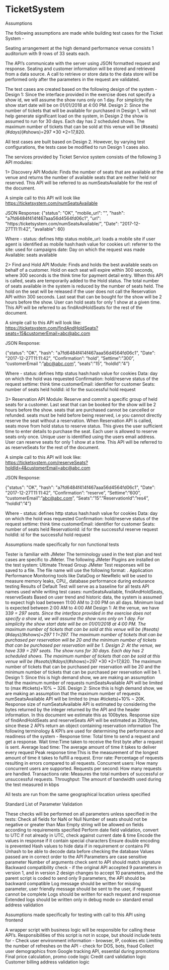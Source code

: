 # TicketSystem

Assumptions

The following assumptions are made while building test cases for the Ticket System - 

Seating arrangement at the high demand performance venue consists 1 auditorium with 9 rows of 33 seats each. 

The API’s communicate with the server using JSON formatted request and response. Seating and customer information will be stored and retrieved from a data source. A call to retrieve or store data to the data store will be performed only after the parameters in the request are validated.

The test cases are created based on the following design of the system - 
Design 1: Since the interface provided in the exercise does not specify a show id, we will assume the show runs only on 1 day. For simplicity the show start date will be on 01/01/2018 at 4:00 PM.
Design 2: Since the number of tickets that will be available for purchased in Design 1, will not help generate significant load on the system, in Design 2 the show is assumed to run for 30 days. Each day has 2 scheduled shows. The maximum number of tickets that can be sold at this venue will be (#seats)*(#days)*(#shows)=297 *30 *2=17,820.

All test cases are built based on Design 2. However, by varying test configurations, the tests case be modified to run Design 1 cases also.

The services provided by Ticket Service system consists of the following 3 API modules:

1> Discovery API Module: Finds the number of seats that are available at the venue and returns the number of  available seats that are neither held nor reserved. This API will be referred to as numSeatsAvailable for the rest of the document. 

A simple call to this API will look like
https://ticketsystem.com/numSeatsAvailable

JSON Response:
{"status": "OK", "mobile_url": "", "hash": "a7fd6484f414f467aaa56d4564fd06c1", "url": "https:/ticketsystem.com/numSeatsAvailable/", "Date": "2017-12-27T11:11:42", "available": 60}

Where - 
status: defines http status
mobile_url: loads a mobile site if user agent is identified as mobile
hash:hash value for cookies
url: referrer to the site: used for campaigns
date: Day on which the request was made
Available: seats available

2> Find and Hold API Module: Finds and holds the best available seats on behalf of a customer. Hold on each seat will expire within 300 seconds, where 300 seconds is the think time for payment detail entry. When this API is called, seats are temporarily added to the Hold status. The total number of seats available in the system is reduced by the number of seats held. The hold on the seat will be released if the user does not call the Reservation API within 300 seconds.  Last seat that can be bought for the show will be 2 hours before the show. User can hold seats for only 1 show at a given time. This API will be referred to as findAndHoldSeats for the rest of the document.

A simple call to this API will look like:
https://ticketsystem.com/findAndHoldSeats?seats=15&customerEmail=abc@abc.com

JSON Response:

{"status": "OK", "hash": "a7fd6484f414f467aaa56d4564fd06c1", "Date": "2017-12-27T11:11:42", “Confirmation”: “hold”, “Settime”:”300”, “customerEmail ”:”abc@abc.com”, “seats”:”15”, “holdId”:”4”}

Where - 
status: defines http status
hash:hash value for cookies
Data: day on which the hold was requested
Confirmation: hold/reserve status of the request
settime: think time
customerEmail: identifier for customer
Seats: number of seats held
holdId: id for the successful hold request

3> Reservation API Module: Reserve and commit a specific group of held seats for a customer. Last seat that can be booked for the show will be 2 hours before the show. seats that are purchased cannot be cancelled or refunded. seats must be held before being reserved, i.e you cannot directly reserve the seat without a reservation. When Reservation API is called, seats move from hold status to reserve status. This gives the user sufficient time to enter details to purchase the seat. Each user is allowed to reserve seats only once. Unique user is identified using the users email address. User can reserve seats for only 1 show at a time. This API will be referred to as reserveSeats for the rest of the document.

A simple call to this API will look like:
https://ticketsystem.com/reserveSeats?holdId=4&customerEmail=abc@abc.com

JSON Response:

{"status": "OK", "hash": "a7fd6484f414f467aaa56d4564fd06c1", "Date": "2017-12-27T11:11:42", “Confirmation”: “reserve”, “Settime”:”600”, “customerEmail”:”abc@abc.com”, “Seats”:”15”.”ReservationId”:”res4”, “holdId”:”4”}

Where - 
status: defines http status
hash:hash value for cookies
Data: day on which the hold was requested
Confirmation: hold/reserve status of the request
settime: think time
customerEmail: identifier for customer
Seats: number of seats held
ReservationId: id for the successful reserve request
holdId: id for the successful hold request

Assumptions made specifically  for non functional tests

Tester is familiar with JMeter 
The terminology used in the test plan and test cases are specific to JMeter.
The following JMeter Plugins are installed on the test system: Ultimate Thread Group 
JMeter Test responses will be saved to a file. The file name will use the following format: <Thread Group Name>.<date>
Application Performance Monitoring tools like DataDog or NewRelic will be used to measure memory leaks, CPU,, database performance during endurance testing
Results of Default Test will serve as a baseline for all tests
API names used while writing test cases: numSeatsAvailable, findAndHoldSeats, reserveSeats
Based on user trend and historic data, the system is assumed to expect high load between 11:00 AM to 2:00 PM on all days. Minimum load is expected between 2:00 AM to 4:00 AM
Design 1: At the venue, we have 33*9 = 297 seats. Since the interface provided in the exercise does not specify a show id, we will assume the show runs only on 1 day. For simplicity the show start date will be on 01/01/2018 at 4:00 PM. The maximum number of tickets that can be sold at this venue will be (#seats)*(#days)*(#shows)=297 *1 *1=297. The maximum number of tickets that can be purchased per reservation will be 20 and the minimum number of tickets that can be purchased per reservation will be 1. Design 2: At the venue, we have 33*9 = 297 seats. The show runs for 30 days. Each day has 2 scheduled shows. The maximum number of tickets that can be sold at this venue will be (#seats)*(#days)*(#shows)=297 *30 *2=17,820. The maximum number of tickets that can be purchased per reservation will be 20 and the minimum number of tickets that can be purchased per reservation will be 1.
Design 1: Since this is high demand show, we are making an assumption that the maximum number of requests  numSeatsAvailable API will be limited to (max #tickets)+10% ~ 326. Design 2: Since this is high demand show, we are making an assumption that the maximum number of requests  numSeatsAvailable API will be limited to (max #tickets)+10% ~ 20K. 
Response size of numSeatsAvailable API is estimated by considering the bytes returned by the integer returned by the API and the header information. In this document we estimate this as 100bytes.
Response size of findAndHoldSeats and reserveSeats API will be estimated as 200bytes, since these 2 API’s return an object containing reservation information
 The following terminology & KPI’s are used for determining the performance and readiness of the system - 
Response time: Total time to send a request and get a response.
Wait time:Time taken to receive the first byte after a request is sent.
Average load time: The average amount of time it takes to deliver every request
Peak response time:This is the measurement of the longest amount of time it takes to fulfill a request. 
Error rate: Percentage of requests resulting in errors compared to all requests. 
Concurrent users: How many concurrent users are supported.
Requests per second: How many requests are handled.
Transactions rate: Measures the total numbers of successful or unsuccessful requests.
Throughput: The amount of bandwidth used during the test measured in kbps

All tests are run from the same geographical location unless specified

Standard List of Parameter Validation

These checks will be performed on all parameters unless specified in the tests:
Check all fields for NaN or Null 
Number of seats should not be negative or greater than Max 
Empty string will be allowed on fields according to requirements specified 
Perform date field validation, convert to UTC if not already in UTC, check against current date & time 
Encode the values in response if it contain special characters 
Ensure double encoding is prevented 
Hash values to hide data if in requirement or contains PII
Unhash to be able to decode data before checking the database
Values passed are in correct order to the API
Parameters are case sensitive parameter
Number of arguments check sent to API should match signature
Backward compatibility check - if the original API accepted 9 parameters in version 1, and in version 2 design changes to accept 10 parameters, and the parent script is coded to send only 9 parameters, the API should be backward compatible 
Log message should be written for missing parameter, user friendly message should be sent to the user, if request cannot be complete 
Logs should be written for each request and response 
Extended logs should be written only in debug mode o> standard email address validation

Assumptions made specifically for testing with call to this API using frontend

A wrapper script with business logic will be responsible for calling these API’s. Responsibilities of this script is not in scope, but should include tests for -
Check user environment information - browser, IP, cookies etc
Limiting the number of refreshes on the API - check for DOS, bots, fraud
Collect user demographics from Google tracking API, essential during promotions
Final price calculation, promo code logic
Credit card validation logic 
Customer billing address validation logic
